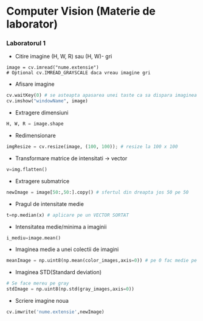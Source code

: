 # Computer Vision (Materie de laborator)

### Laboratorul 1
- Citire imagine (H, W, R) sau (H, W)- gri
```pyhton
image = cv.imread("nume.extensie")
# Optional cv.IMREAD_GRAYSCALE daca vreau imagine gri
```
- Afisare imagine
```python
cv.waitKey(0) # se asteapta apasarea unei taste ca sa dispara imaginea
cv.imshow("windowName", image)
```
- Extragere dimensiuni
```python
H, W, R = image.shape
```
- Redimensionare
```python
imgResize = cv.resize(image, (100, 100)); # resize la 100 x 100
```
- Transformare matrice de intensitati -> vector
```python
v=img.flatten()
```
- Extragere submatrice
```python
newImage = image[50:,50:].copy() # sfertul din dreapta jos 50 pe 50
```
- Pragul de intensitate medie
```python
t=np.median(x) # aplicare pe un VECTOR SORTAT
```
- Intensitatea medie/minima a imaginii
```python
i_mediu=image.mean()
```
- Imaginea medie a unei colectii de imagini
```python
meanImage = np.uint8(np.mean(color_images,axis=0)) # pe 0 fac medie pe nr lor (impart la cate sunt)
```
- Imaginea STD(Standard deviation)
```python
# Se face mereu pe gray
stdImage = np.uint8(np.std(gray_images,axis=0))
```
- Scriere imagine noua
```python
cv.imwrite('nume.extensie',newImage)
```
